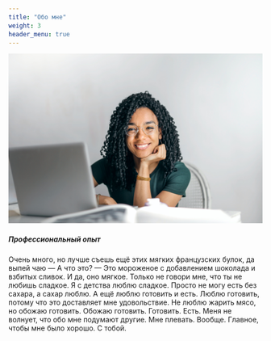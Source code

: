 ```yaml
---
title: "Обо мне"
weight: 3
header_menu: true
---
```


![Ризида](images/happy-ethnic-woman-sitting-at-table-with-laptop-3769021.jpg)

##### Профессиональный опыт

Очень много, но лучше съешь ещё этих мягких французских булок, да выпей чаю — А что это?
— Это мороженое с добавлением шоколада и взбитых сливок.
И да, оно мягкое.
Только не говори мне, что ты не любишь сладкое.
Я с детства люблю сладкое.
Просто не могу есть без сахара, а сахар люблю.
А ещё люблю готовить и есть.
Люблю готовить, потому что это доставляет мне удовольствие.
Не люблю жарить мясо, но обожаю готовить.
Обожаю готовить.
Готовить.
Есть.
Меня не волнует, что обо мне подумают другие.
Мне плевать.
Вообще.
Главное, чтобы мне было хорошо.
С тобой.
